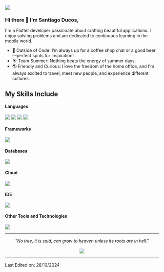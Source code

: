 ![](https://komarev.com/ghpvc/?username=SantiagoDucos)

### Hi there 👋 I'm Santiago Ducos,

I'm a Flutter developer passionate about crafting beautiful applications. I enjoy solving problems and am dedicated to continuous learning in the mobile world.

- 🍻 Outside of Code: I’m always up for a coffee shop chat or a good beer—perfect spots for inspiration!
- ☀️ Team Summer: Nothing beats the energy of summer days.
- 🌎 Friendly and Curious: I love the freedom of the home office, and I'm always excited to travel, meet new people, and experience different cultures.

## My Skills Include

<h4> Languages </h4>
<span> 
  <img src="https://img.shields.io/badge/JavaScript-F7DF1E?style=for-the-badge&logo=javascript&logoColor=black">
  <img src="https://img.shields.io/badge/Dart-0175C2?style=for-the-badge&logo=dart&logoColor=white">
  <img src="https://img.shields.io/badge/PHP-777BB4?style=for-the-badge&logo=php&logoColor=white">
  <img src="https://img.shields.io/badge/Python-3776AB?style=for-the-badge&logo=python&logoColor=white">
</span>

<h4> Frameworks </h4>
<span>
  <img src="https://img.shields.io/badge/Flutter-02569B?style=for-the-badge&logo=flutter&logoColor=white">
</span>

<h4> Databases </h4>
<span>
  <img src="https://img.shields.io/badge/Firebase-FFCA28?style=for-the-badge&logo=firebase&logoColor=black">
</span>

<h4> Cloud </h4>
<span>
  <img src="https://img.shields.io/badge/MySQL-4479A1?style=for-the-badge&logo=mysql&logoColor=white">
</span>

<h4> IDE </h4>
<span>
  <img src="https://img.shields.io/badge/Visual_Studio_Code-0078D4?style=for-the-badge&logo=visual%20studio%20code&logoColor=white">
</span>

<h4> Other Tools and Technologies </h4>
<span>
  <img src="https://img.shields.io/badge/Git-F05032?style=for-the-badge&logo=git&logoColor=white">
</span>

<hr>
<p align="center">
   <i>"No tree, it is said, can grow to heaven unless its roots are in hell."</i>
   <br>
<br>
<a target="_blank" href="https://www.linkedin.com/in/santiago-ducos/"><img src="https://img.shields.io/badge/-LinkedIn-0077B5?style=for-the-badge&logo=Linkedin&logoColor=white"></img></a>
<br>
</p>

------

Last Edited on: 26/10/2024
